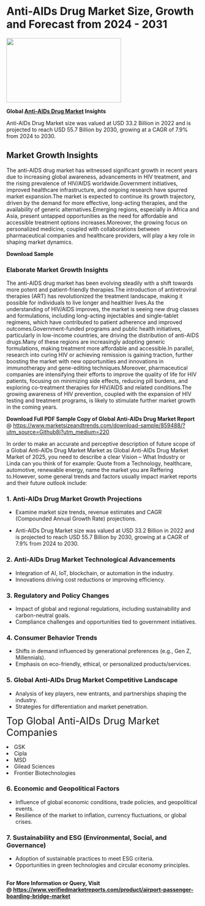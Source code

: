 <H1>Anti-AIDs Drug Market Size, Growth and Forecast from 2024 - 2031</H1><img class="aligncenter size-medium wp-image-584254" src="https://thirdeyenews.in/wp-content/uploads/2024/09/Global-Market-Research-300x168.jpeg" alt="" width="300" height="168" /><p><strong>Global&nbsp;<a href="https://www.marketsizeandtrends.com/download-sample/859488/?utm_source=Github8j?utm_medium=220">Anti-AIDs Drug Market</a> Insights</strong></p><p>Anti-AIDs Drug Market size was valued at USD 33.2 Billion in 2022 and is projected to reach USD 55.7 Billion by 2030, growing at a CAGR of 7.9% from 2024 to 2030.</p><p><h2>Market Growth Insights</h2> The anti-AIDS drug market has witnessed significant growth in recent years due to increasing global awareness, advancements in HIV treatment, and the rising prevalence of HIV/AIDS worldwide.Government initiatives, improved healthcare infrastructure, and ongoing research have spurred market expansion.The market is expected to continue its growth trajectory, driven by the demand for more effective, long-acting therapies, and the availability of generic alternatives.Emerging regions, especially in Africa and Asia, present untapped opportunities as the need for affordable and accessible treatment options increases.Moreover, the growing focus on personalized medicine, coupled with collaborations between pharmaceutical companies and healthcare providers, will play a key role in shaping market dynamics.<p><strong>Download Sample</strong></p> <h3>Elaborate Market Growth Insights</h3> The anti-AIDS drug market has been evolving steadily with a shift towards more potent and patient-friendly therapies.The introduction of antiretroviral therapies (ART) has revolutionized the treatment landscape, making it possible for individuals to live longer and healthier lives.As the understanding of HIV/AIDS improves, the market is seeing new drug classes and formulations, including long-acting injectables and single-tablet regimens, which have contributed to patient adherence and improved outcomes.Government-funded programs and public health initiatives, particularly in low-income countries, are driving the distribution of anti-AIDS drugs.Many of these regions are increasingly adopting generic formulations, making treatment more affordable and accessible.In parallel, research into curing HIV or achieving remission is gaining traction, further boosting the market with new opportunities and innovations in immunotherapy and gene-editing techniques.Moreover, pharmaceutical companies are intensifying their efforts to improve the quality of life for HIV patients, focusing on minimizing side effects, reducing pill burdens, and exploring co-treatment therapies for HIV/AIDS and related conditions.The growing awareness of HIV prevention, coupled with the expansion of HIV testing and treatment programs, is likely to stimulate further market growth in the coming years.<p><span class=""><strong>Download Full PDF Sample Copy of Global Anti-AIDs Drug Market Report</strong> @ <a href="https://www.marketsizeandtrends.com/download-sample/859488/?utm_source=Github8j?utm_medium=220" target="_blank">https://www.marketsizeandtrends.com/download-sample/859488/?utm_source=Github8j?utm_medium=220</a></span></p><p>In order to make an accurate and perceptive description of future scope of a Global&nbsp;Anti-AIDs Drug Market Market as Global&nbsp;Anti-AIDs Drug Market Market of 2025, you need to describe a clear Vision &ndash; What Industry or Linda can you think of for example: Quote from a Technology, healthcare, automotive, renewable energy, name the market you are Reffering to.However, some general trends and factors usually impact market reports and their future outlook include:</p><h3>1.&nbsp;<strong>Anti-AIDs Drug Market Growth Projections</strong></h3><ul><li>Examine market size trends, revenue estimates and CAGR (Compounded Annual Growth Rate) projections.</li><li><p>Anti-AIDs Drug Market size was valued at USD 33.2 Billion in 2022 and is projected to reach USD 55.7 Billion by 2030, growing at a CAGR of 7.9% from 2024 to 2030.</p></li></ul><h3>2.&nbsp;<strong>Anti-AIDs Drug Market Technological Advancements</strong></h3><ul><li>Integration of AI, IoT, blockchain, or automation in the industry.</li><li>Innovations driving cost reductions or improving efficiency.</li></ul><h3>3.&nbsp;<strong>Regulatory and Policy Changes</strong></h3><ul><li>Impact of global and regional regulations, including sustainability and carbon-neutral goals.</li><li>Compliance challenges and opportunities tied to government initiatives.</li></ul><h3>4.&nbsp;<strong>Consumer Behavior Trends</strong></h3><ul><li>Shifts in demand influenced by generational preferences (e.g., Gen Z, Millennials).</li><li>Emphasis on eco-friendly, ethical, or personalized products/services.</li></ul><h3>5.&nbsp;<strong>Global Anti-AIDs Drug Market Competitive Landscape</strong></h3><ul><li>Analysis of key players, new entrants, and partnerships shaping the industry.</li><li>Strategies for differentiation and market penetration.</li></ul><p data-pm-slice="1 1 []"><span style="color: inherit; font-family: inherit; font-size: 25px;">Top Global Anti-AIDs Drug Market Companies</span></p><div class="" data-test-id=""><p><li>GSK</li><li> Cipla</li><li> MSD</li><li> Gilead Sciences</li><li> Frontier Biotechnologies</li></p></div><h3>6.&nbsp;<strong>Economic and Geopolitical Factors</strong></h3><ul><li>Influence of global economic conditions, trade policies, and geopolitical events.</li><li>Resilience of the market to inflation, currency fluctuations, or global crises.</li></ul><h3>7.&nbsp;<strong>Sustainability and ESG (Environmental, Social, and Governance)</strong></h3><ul><li>Adoption of sustainable practices to meet ESG criteria.</li><li>Opportunities in green technologies and circular economy principles.</li></ul><h2><strong style="font-size: 14px;">For More Information or Query, Visit @&nbsp;</strong><a style="background-color: #ffffff; font-size: 14px;" href="https://www.marketsizeandtrends.com/report/anti-aids-drug-market/" target="_blank">https://www.verifiedmarketreports.com/product/airport-passenger-boarding-bridge-market</a></h2>